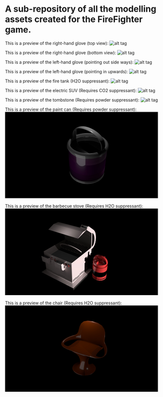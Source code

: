 <h1>A sub-repository of all the modelling assets created for the FireFighter game.</h1>

This is a preview of the right-hand glove (top view):
![alt tag](https://www.nano.training/3dmodelling/wp-content/uploads/2017/11/Slide186.png "Right Hand Glove Top View")

This is a preview of the right-hand glove (bottom view):
![alt tag](https://www.nano.training/3dmodelling/wp-content/uploads/2017/11/Slide187.png "Right Hand Glove Bottom View")

This is a preview of the left-hand glove (pointing out side ways):
![alt tag](https://www.nano.training/3dmodelling/wp-content/uploads/2017/11/Slide189.jpg "Right Hand Glove Bottom View")

This is a preview of the left-hand glove (pointing in upwards):
![alt tag](https://www.nano.training/3dmodelling/wp-content/uploads/2017/11/Slide190.jpg "Right Hand Glove Bottom View")

This is a preview of the fire tank (H2O suppressant):
![alt tag](https://github.com/arjunkhara/FireFighterGame/blob/master/image-assets/FireTank-H2O.jpg "Fire Tank H2O Suppressant")

This is a preview of the electric SUV (Requires CO2 suppressant):
![alt tag](https://github.com/arjunkhara/FireFighterGame/blob/master/image-assets/e-Hummer-1.jpg "Electric SUV")

This is a preview of the tombstone (Requires powder suppressant):
![alt tag](https://github.com/arjunkhara/Fire-Fighter-Game-Repo/blob/master/image-assets/Tombstone.png "Tombstone")

This is a preview of the paint can (Requires powder suppressant):
![alt tag](https://github.com/arjunkhara/Unreal-Engine-Fire-Fighter-Game-Repo/blob/master/image-assets/Paint-Can.jpg "Paint Can")

This is a preview of the barbecue stove (Requires H2O suppressant):
![alt tag](https://github.com/arjunkhara/Unreal-Engine-Fire-Fighter-Game-Repo/blob/master/image-assets/BBQ-Stove.jpg "BBQ Stove")

This is a preview of the chair (Requires H2O suppressant):
![alt tag](https://github.com/arjunkhara/Unreal-Engine-Fire-Fighter-Game-Repo/blob/master/image-assets/Chair.jpg "Chair")
